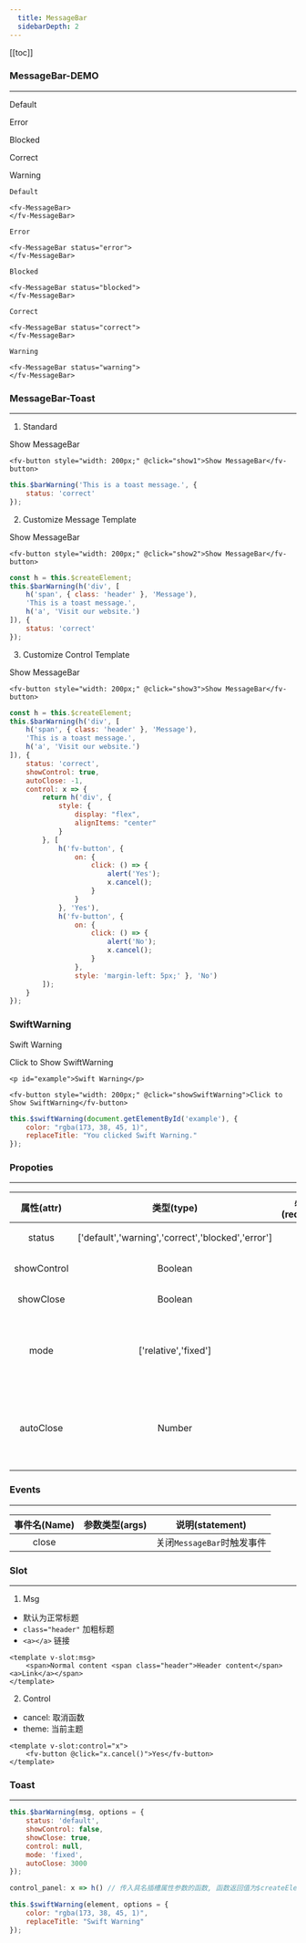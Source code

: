 ```yaml
---
  title: MessageBar
  sidebarDepth: 2
---
```

  
[[toc]]

### MessageBar-DEMO
---

<script>
export default {
    data () {
        return {}
    },
    methods: {
        show1 () {
            this.$barWarning('This is a toast message.', {
                status: 'correct'
            });
        },
        show2 () {
            const h = this.$createElement;
            this.$barWarning(h('div', [
                h('span', { class: 'header' }, 'Message'),
                'This is a toast message.',
                h('a', 'Visit our website.')
            ]), {
                status: 'correct'
            });
        },
        show3 () {
            const h = this.$createElement;
            this.$barWarning(h('div', [
                h('span', { class: 'header' }, 'Message'),
                'This is a toast message.',
                h('a', 'Visit our website.')
            ]), {
                status: 'correct',
                showControl: true,
                autoClose: -1,
                control: x => {
                    return h('div', {
                        style: {
                            display: "flex",
                            alignItems: "center"
                        }
                    }, [
                        h('fv-button', { 
                            on: {
                                click: () => {
                                    alert('Yes');
                                    x.cancel();
                                }
                            }
                        }, 'Yes'),
                        h('fv-button', {
                            on: {
                                click: () => {
                                    alert('No');
                                    x.cancel();
                                }
                            },
                            style: 'margin-left: 5px;' }, 'No')
                    ]);
                }
            });
        },
        showSwiftWarning () {
            this.$swiftWarning(document.getElementById('example'), {
                color: "rgba(173, 38, 45, 1)",
                replaceTitle: "You clicked Swift Warning."
            });
        }
    }
}
</script>



Default


<ClientOnly>
<fv-MessageBar>
</fv-MessageBar>
</ClientOnly>

Error


<ClientOnly>
<fv-MessageBar status="error">
</fv-MessageBar>
</ClientOnly>

Blocked


<ClientOnly>
<fv-MessageBar status="blocked">
</fv-MessageBar>
</ClientOnly>

Correct


<ClientOnly>
<fv-MessageBar status="correct">
</fv-MessageBar>
</ClientOnly>

Warning


<ClientOnly>
<fv-MessageBar status="warning">
</fv-MessageBar>
</ClientOnly>

```vue
Default

<fv-MessageBar>
</fv-MessageBar>

Error

<fv-MessageBar status="error">
</fv-MessageBar>

Blocked

<fv-MessageBar status="blocked">
</fv-MessageBar>

Correct

<fv-MessageBar status="correct">
</fv-MessageBar>

Warning

<fv-MessageBar status="warning">
</fv-MessageBar>
```

### MessageBar-Toast
---
1. Standard


<ClientOnly>
<fv-button style="width: 200px;" @click="show1">Show MessageBar</fv-button>
</ClientOnly>

```vue
<fv-button style="width: 200px;" @click="show1">Show MessageBar</fv-button>
```

```javascript
this.$barWarning('This is a toast message.', {
    status: 'correct'
});
```

2. Customize Message Template


<ClientOnly>
<fv-button style="width: 200px;" @click="show2">Show MessageBar</fv-button>
</ClientOnly>

```vue
<fv-button style="width: 200px;" @click="show2">Show MessageBar</fv-button>
```

```javascript
const h = this.$createElement;
this.$barWarning(h('div', [
    h('span', { class: 'header' }, 'Message'),
    'This is a toast message.',
    h('a', 'Visit our website.')
]), {
    status: 'correct'
});
```

3. Customize Control Template


<ClientOnly>
<fv-button style="width: 200px;" @click="show3">Show MessageBar</fv-button>
</ClientOnly>

```vue
<fv-button style="width: 200px;" @click="show3">Show MessageBar</fv-button>
```

```javascript
const h = this.$createElement;
this.$barWarning(h('div', [
    h('span', { class: 'header' }, 'Message'),
    'This is a toast message.',
    h('a', 'Visit our website.')
]), {
    status: 'correct',
    showControl: true,
    autoClose: -1,
    control: x => {
        return h('div', {
            style: {
                display: "flex",
                alignItems: "center"
            }
        }, [
            h('fv-button', { 
                on: {
                    click: () => {
                        alert('Yes');
                        x.cancel();
                    }
                }
            }, 'Yes'),
            h('fv-button', {
                on: {
                    click: () => {
                        alert('No');
                        x.cancel();
                    }
                },
                style: 'margin-left: 5px;' }, 'No')
        ]);
    }
});
```

### SwiftWarning

<p id="example">Swift Warning</p>


<ClientOnly>
<fv-button style="width: 200px;" @click="showSwiftWarning">Click to Show SwiftWarning</fv-button>
</ClientOnly>

```vue
<p id="example">Swift Warning</p>

<fv-button style="width: 200px;" @click="showSwiftWarning">Click to Show SwiftWarning</fv-button>
```

```javascript
this.$swiftWarning(document.getElementById('example'), {
    color: "rgba(173, 38, 45, 1)",
    replaceTitle: "You clicked Swift Warning."
});
```



### Propoties
---
| 属性(attr)  |                    类型(type)                     | 必填(required) | 默认值(default) |                       说明(statement)                        |
|:-----------:|:-------------------------------------------------:|:--------------:|:---------------:|:------------------------------------------------------------:|
|   status    | ['default','warning','correct','blocked','error'] |       No       |     default     |                     显示状态, 一共有5种                      |
| showControl |                     Boolean                     |       No       |      false      |                       是否显示控制按钮                       |
|  showClose  |                     Boolean                     |       No       |      true       |                       是否显示关闭按钮                       |
|    mode     |               ['relative','fixed']                |       No       |    relative     |   显示模式`relative`下位相对定位, `fixed`下为悬浮固定定位    |
|  autoClose  |                     Number                      |       No       |      3000       | MessageBar自动关闭时间, 单位为`ms`, 设为`-1`时永远不自动消失 |

### Events
---
| 事件名(Name) | 参数类型(args) |      说明(statement)       |
|:------------:|:--------------:|:--------------------------:|
|    close     |                | 关闭`MessageBar`时触发事件 |

### Slot
---

1. Msg

- 默认为正常标题
- `class="header"` 加粗标题
- `<a></a>` 链接

```vue
<template v-slot:msg>
    <span>Normal content <span class="header">Header content</span><a>Link</a></span>
</template>
```

2. Control

- cancel: 取消函数
- theme: 当前主题

```vue
<template v-slot:control="x">
    <fv-button @click="x.cancel()">Yes</fv-button>
</template>
```

### Toast
---

```javascript
this.$barWarning(msg, options = {
    status: 'default',
    showControl: false,
    showClose: true,
    control: null,
    mode: 'fixed',
    autoClose: 3000
});

control_panel: x => h() // 传入具名插槽属性参数的函数, 函数返回值为$createElement函数
```

```javascript
this.$swiftWarning(element, options = {
    color: "rgba(173, 38, 45, 1)",
    replaceTitle: "Swift Warning"
});
```
  
